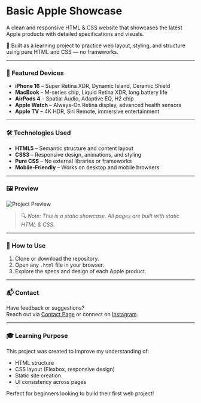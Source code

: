 # Basic Apple Showcase

A clean and responsive HTML & CSS website that showcases the latest Apple products with detailed specifications and visuals.

🎯 Built as a learning project to practice web layout, styling, and structure using pure HTML and CSS — no frameworks.

---

### 📱 Featured Devices

- **iPhone 16** – Super Retina XDR, Dynamic Island, Ceramic Shield  
- **MacBook** – M-series chip, Liquid Retina XDR, long battery life  
- **AirPods 4** – Spatial Audio, Adaptive EQ, H2 chip  
- **Apple Watch** – Always-On Retina display, advanced health sensors  
- **Apple TV** – 4K HDR, Siri Remote, immersive entertainment  

---

### 🛠 Technologies Used

- **HTML5** – Semantic structure and content layout  
- **CSS3** – Responsive design, animations, and styling  
- **Pure CSS** – No external libraries or frameworks  
- **Mobile-Friendly** – Works on desktop and mobile browsers  

---

### 🖼 Preview

![Project Preview](img/bg.jpg)

> 🔍 *Note: This is a static showcase. All pages are built with static HTML & CSS.*

---

### 🚀 How to Use

1. Clone or download the repository.
2. Open any `.html` file in your browser.
3. Explore the specs and design of each Apple product.

---

### 📬 Contact

Have feedback or suggestions?  
Reach out via [Contact Page](iletisim.html) or connect on [Instagram](https://instagram.com/musttafauygun).

---

### 🎓 Learning Purpose

This project was created to improve my understanding of:
- HTML structure
- CSS layout (Flexbox, responsive design)
- Static site creation
- UI consistency across pages

Perfect for beginners looking to build their first web project!
